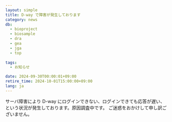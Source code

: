 ```yaml
---
layout: simple
title: D-way で障害が発生しております
category: news
db:
  - bioproject
  - biosample
  - dra
  - gea
  - jga
  - top
  
tags:
  - お知らせ

date: 2024-09-30T00:00:01+09:00
retire_time: 2024-10-01T15:00:00+09:00
lang: ja
---
```


サーバ障害により D-way にログインできない、ログインできても応答が遅い、という状況が発生しております。原因調査中です。
ご迷惑をおかけして申し訳ございません。